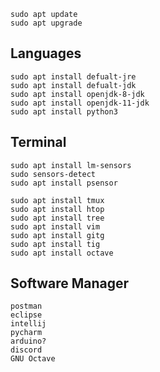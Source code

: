     sudo apt update
    sudo apt upgrade
    
## Languages

    sudo apt install defualt-jre
    sudo apt install defualt-jdk
    sudo apt install openjdk-8-jdk
    sudo apt install openjdk-11-jdk
    sudo apt install python3

## Terminal

    sudo apt install lm-sensors
    sudo sensors-detect
    sudo apt install psensor
 
    sudo apt install tmux
    sudo apt install htop
    sudo apt install tree
    sudo apt install vim
    sudo apt install gitg
    sudo apt install tig
    sudo apt install octave
  
  ## Software Manager
  
    postman
    eclipse
    intellij
    pycharm
    arduino?
    discord
    GNU Octave
  
